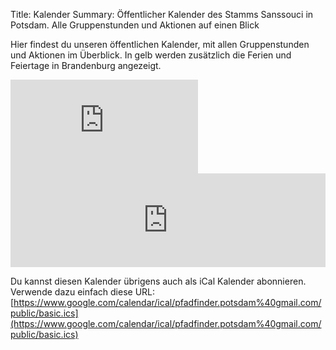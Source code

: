 Title: Kalender
Summary: Öffentlicher Kalender des Stamms Sanssouci in Potsdam. Alle Gruppenstunden und Aktionen auf einen Blick

<!-- https://www.google.com/calendar/embedhelper -->

Hier findest du unseren öffentlichen Kalender, mit allen Gruppenstunden und Aktionen im Überblick. In gelb werden zusätzlich die Ferien und Feiertage in Brandenburg angezeigt.

<div class="big-calendar">
<iframe src="https://www.google.com/calendar/embed?title=DPSG%20Stamm%20Sanssouci&amp;showTitle=0&amp;showCalendars=0&amp;height=600&amp;wkst=2&amp;bgcolor=%23FFFFFF&amp;src=pfadfinder.potsdam%40gmail.com&amp;color=%232F6309&amp;src=de.german%23holiday%40group.v.calendar.google.com&amp;color=%23AB8B00&amp;src=teibrich.de_o7sadqk2481ljk5c27r1v3spl4%40group.calendar.google.com&amp;color=%23AB8B00&amp;ctz=Europe%2FBerlin" style=" border-width:0 " frameborder="0" scrolling="no"></iframe>
</div>
<div class="little-calendar">
<iframe src="https://www.google.com/calendar/embed?title=DPSG%20Stamm%20Sanssouci&amp;showTitle=0&amp;showNav=0&amp;showDate=0&amp;showPrint=0&amp;showTabs=0&amp;showCalendars=0&amp;mode=AGENDA&amp;height=600&amp;wkst=2&amp;bgcolor=%23FFFFFF&amp;src=pfadfinder.potsdam%40gmail.com&amp;color=%232F6309&amp;src=de.german%23holiday%40group.v.calendar.google.com&amp;color=%23AB8B00&amp;src=teibrich.de_o7sadqk2481ljk5c27r1v3spl4%40group.calendar.google.com&amp;color=%23AB8B00&amp;ctz=Europe%2FBerlin" style=" border-width:0 " width="100%" frameborder="0" scrolling="no"></iframe>
</div>

Du kannst diesen Kalender übrigens auch als iCal Kalender abonnieren. Verwende dazu einfach diese URL: [https://www.google.com/calendar/ical/pfadfinder.potsdam%40gmail.com/public/basic.ics](https://www.google.com/calendar/ical/pfadfinder.potsdam%40gmail.com/public/basic.ics)